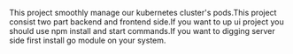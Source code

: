 This project smoothly manage our kubernetes cluster's pods.This project consist two part backend and frontend side.If you want to up ui project you should use npm install and start commands.If you want to digging server side first install go module on your system.

